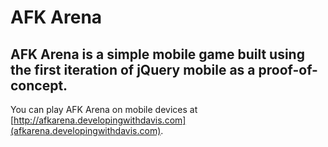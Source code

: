 # AFK Arena
## AFK Arena is a simple mobile game built using the first iteration of jQuery mobile as a proof-of-concept.

You can play AFK Arena on mobile devices at [http://afkarena.developingwithdavis.com](afkarena.developingwithdavis.com).